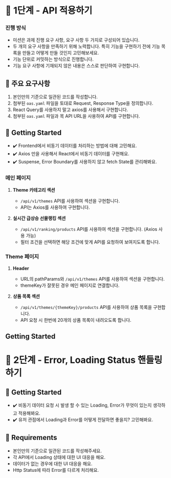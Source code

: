 # 🚀 1단계 - API 적용하기

### 진행 방식

- 미션은 과제 진행 요구 사항, 요구 사항 두 가지로 구성되어 있습니다.
- 두 개의 요구 사항을 만족하기 위해 노력합니다. 특히 기능을 구현하기 전에 기능 목록을 만들고 어떻게 만들 것인지 고민해보세요.
- 기능 단위로 커밋하는 방식으로 진행합니다.
- 기능 요구 사항에 기재되지 않은 내용은 스스로 판단하여 구현합니다.

## 📝 주요 요구사항

1. 본인만의 기준으로 일관된 코드를 작성합니다.
2. 첨부된 `oas.yaml` 파일을 토대로 Request, Response Type을 정의합니다.
3. React Query를 사용하지 말고 axios를 사용해서 구현합니다.
4. 첨부된 `oas.yaml` 파일과 목 API URL을 사용하여 API를 구현합니다.

## 🚀 Getting Started

- ✔️ Frontend에서 비동기 데이터를 처리하는 방법에 대해 고민해요.
- ✔️ Axios 만을 사용해서 React에서 비동기 데이터를 구현해요.
- ✔️ Suspense, Error Boundary를 사용하지 않고 fetch State를 관리해봐요.

### 메인 페이지

1. **Theme 카테고리 섹션**

   - `/api/v1/themes` API를 사용하여 섹션을 구현합니다.
   - API는 Axios를 사용하여 구현합니다.

2. **실시간 급상승 선물랭킹 섹션**
   - `/api/v1/ranking/products` API를 사용하여 섹션을 구현합니다. (Axios 사용 가능)
   - 필터 조건을 선택하면 해당 조건에 맞게 API를 요청하여 보여지도록 합니다.

### Theme 페이지

1. **Header**

   - URL의 pathParams와 `/api/v1/themes` API를 사용하여 섹션을 구현합니다.
   - themeKey가 잘못된 경우 메인 페이지로 연결합니다.

2. **상품 목록 섹션**
   - `/api/v1/themes/{themeKey}/products` API를 사용하여 상품 목록을 구현합니다.
   - API 요청 시 한번에 20개의 상품 목록이 내려오도록 합니다.

## Getting Started

# 🚀 2단계 - Error, Loading Status 핸들링 하기

## 🚀 Getting Started

- ✔️ 비동기 데이터 요청 시 발생 할 수 있는 Loading, Error가 무엇이 있는지 생각하고 적용해봐요.
- ✔️ 유저 관점에서 Loading과 Error를 어떻게 전달하면 좋을지? 고민해봐요.

## 📝 Requirements

- 본인만의 기준으로 일관된 코드를 작성해주세요.
- 각 API에서 Loading 상태에 대한 UI 대응을 해요.
- 데이터가 없는 경우에 대한 UI 대응을 해요.
- Http Status에 따라 Error를 다르게 처리해요.
